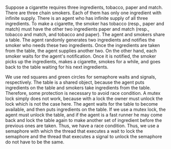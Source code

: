 Suppose a cigarette requires three ingredients, tobacco, paper and match. There are three chain smokers. 
Each of them has only one ingredient with infinite supply. 
There is an agent who has infinite supply of all three ingredients. 
To make a cigarette, the smoker has tobacco (resp., paper and match) must have the other two ingredients paper and match 
(resp., tobacco and match, and tobacco and paper). 
The agent and smokers share a table. 
The agent randomly generates two ingredients and notifies the smoker who needs these two ingredients. 
Once the ingredients are taken from the table, the agent supplies another two. 
On the other hand, each smoker waits for the agent's notification. 
Once it is notified, the smoker picks up the ingredients, makes a cigarette, smokes for a while, 
and goes back to the table waiting for his next ingredients.


We use red squares and green circles for semaphore waits and signals, respectively. 
The table is a shared object, because the agent puts ingredients on the table and smokers take ingredients from the table.
Therefore, some protection is necessary to avoid race condition. 
A mutex lock simply does not work, because with a lock the owner must unlock the lock which is not the case here. 
The agent waits for the table to become available, and then puts ingredients on the table. 
If we use a mutex lock, the agent must unlock the table, and if the agent is a fast runner he may come back 
and lock the table again to make another set of ingredient before the previous ones are taken. 
Thus, we have a race condition. 
Thus, we use a semaphore with which the thread that executes a wait to lock the semaphore and the thread that 
executes a signal to unlock the semaphore do not have to be the same.
